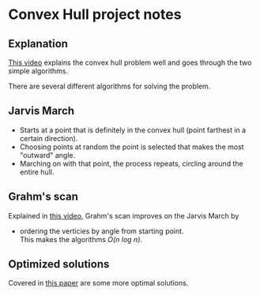 # Convex Hull project notes
## Explanation
[This video](https://www.youtube.com/watch?v=B2AJoQSZf4M) explains the convex hull problem well and goes through the two simple algorithms.

There are several different algorithms for solving the problem.  
## Jarvis March
* Starts at a point that is definitely in the convex hull (point farthest in a certain direction).
* Choosing points at random the point is selected that makes the most "outward" angle.
* Marching on with that point, the process repeats, circling around the entire hull.   

## Grahm's scan
Explained in [this video](https://www.youtube.com/watch?v=UUCKvHTP4Gg), Grahm's scan improves on the Jarvis March by  
* ordering the verticies by angle from starting point.  
This makes the algorithms *O(n log n)*.  


## Optimized solutions
Covered in [this paper](https://link.springer.com/content/pdf/10.1007/BF02712873.pdf) are some more optimal solutions.  